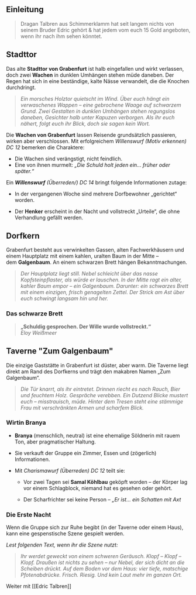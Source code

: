 ## Einleitung
>Dragan Talbren aus Schimmerklamm hat seit langem nichts von seinem Bruder Edric gehört & hat jedem vom euch 15 Gold angeboten, wenn ihr nach ihm sehen könntet. 


## Stadttor
Das alte **Stadttor von Grabenfurt** ist halb eingefallen und wirkt verlassen, doch zwei **Wachen** in dunklen Umhängen stehen müde daneben. Der Regen hat sich in eine beständige, kalte Nässe verwandelt, die die Knochen durchdringt.

> _Ein morsches Holztor quietscht im Wind. Über euch hängt ein verwaschenes Wappen – eine gebrochene Waage auf schwarzem Grund. Zwei Gestalten in dunklen Umhängen stehen regungslos daneben, Gesichter halb unter Kapuzen verborgen. Als ihr euch nähert, folgt euch ihr Blick, doch sie sagen kein Wort._

Die **Wachen von Grabenfurt** lassen Reisende grundsätzlich passieren, wirken aber verschlossen. Mit erfolgreichem _Willenswurf (Motiv erkennen) DC 12_ bemerken die Charaktere:

- Die Wachen sind verängstigt, nicht feindlich.  
- Eine von ihnen murmelt: _„Die Schuld holt jeden ein... früher oder später.“_  

Ein _**_Willenswurf_** (Überreden/) DC 14_ bringt folgende Informationen zutage:

- In der vergangenen Woche sind mehrere Dorfbewohner „gerichtet“ worden.  
    
- Der **Henker** erscheint in der Nacht und vollstreckt „Urteile“, die ohne Verhandlung gefällt werden.
## Dorfkern
Grabenfurt besteht aus verwinkelten Gassen, alten Fachwerkhäusern und einem Hauptplatz mit einem kahlen, uralten Baum in der Mitte – dem **Galgenbaum**. An einem schwarzen Brett hängen Bekanntmachungen.

>_Der Hauptplatz liegt still. Nebel schleicht über das nasse Kopfsteinpflaster, als würde er lauschen. In der Mitte ragt ein alter, kahler Baum empor – ein Galgenbaum. Darunter: ein schwarzes Brett mit einem einzigen, frisch genagelten Zettel. Der Strick am Ast über euch schwingt langsam hin und her._

### Das schwarze Brett
>**„Schuldig gesprochen. Der Wille wurde vollstreckt.“**  
_Eloy Weißmeer_

## Taverne "Zum Galgenbaum"

Die einzige Gaststätte in Grabenfurt ist düster, aber warm. Die Taverne liegt direkt am Rand des Dorfkerns und trägt den makabren Namen „Zum Galgenbaum“.


>_Die Tür knarrt, als ihr eintretet. Drinnen riecht es nach Rauch, Bier und feuchtem Holz. Gespräche verebben. Ein Dutzend Blicke mustert euch – misstrauisch, müde. Hinter dem Tresen steht eine stämmige Frau mit verschränkten Armen und scharfem Blick._

### Wirtin Branya
- **Branya** (menschlich, neutral) ist eine ehemalige Söldnerin mit rauem Ton, aber pragmatischer Haltung.  
    
- Sie verkauft der Gruppe ein Zimmer, Essen und (zögerlich) Informationen.  
    
- Mit _Charismawurf (Überreden) DC 12_ teilt sie:
    - Vor zwei Tagen sei **Samal Köhlbau** geköpft worden – der Körper lag vor einem Schlagblock, niemand hat es gesehen oder gehört.
        
    - Der Scharfrichter sei keine Person – _„Er ist... ein Schatten mit Axt_


### Die Erste Nacht
Wenn die Gruppe sich zur Ruhe begibt (in der Taverne oder einem Haus), kann eine gespenstische Szene gespielt werden.

_Lest folgenden Text, wenn ihr die Szene nutzt:_

> _Ihr werdet geweckt von einem schweren Geräusch. Klopf – Klopf – Klopf. Draußen ist nichts zu sehen – nur Nebel, der sich dicht an die Scheiben drückt. Auf dem Boden vor dem Haus: vier tiefe, matschige Pfotenabdrücke. Frisch. Riesig. Und kein Laut mehr im ganzen Ort._

Weiter mit [[Edric Talbren]]
